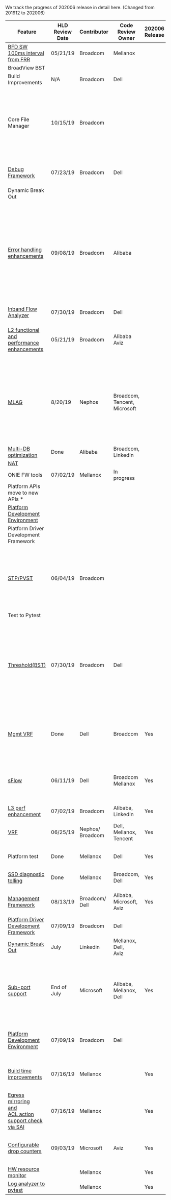 We track the progress of 202006 release in detail here. (Changed from 201912 to 202006)

| Feature                                                 | HLD<br/>Review<br/>Date | Contributor| Code Review Owner        | 202006  Release                                      | PR Link & Status of PR                                                     |
| ------------------------------------------------------- | --------------------- | -----------| ------------------------ | ------------------------------------------------------------ | ------------------------------------------------------------ |
| [BFD SW <br>100ms interval <br>from FRR](https://github.com/Azure/SONiC/pull/383)                        | 05/21/19      | Broadcom   | Mellanox                 |  | [3385](https://github.com/Azure/sonic-buildimage/pull/3385)  - Closed<br>[3838](https://github.com/Azure/sonic-buildimage/pull/3838) - Changes Required |
| BroadView BST                                                     |       |    |                  |  |  |
| Build Improvements                                      | N/A           | Broadcom   | Dell                     |  | [3292](https://github.com/Azure/sonic-buildimage/pull/3292)  -   Closed. New PR number is unknown |
| Core File Manager                                       | 10/15/19      | Broadcom   |                          |  | [3447](https://github.com/Azure/sonic-buildimage/pull/3447) - ReviewerNotAssigned, BuildTestFails &  NeedsConflictResolution<br>[643](https://github.com/Azure/sonic-utilities/pull/643) -  ReviewPending, BuildTestFails & NeedsConflictResolution<br>[3499](https://github.com/Azure/sonic-buildimage/pull/3499)  -  1 review done and 1 other review requested, BuildTestFails <br>[663](https://github.com/Azure/sonic-utilities/pull/663)  -   PendingReview |
| [Debug   Framework](https://github.com/Azure/SONiC/pull/398)                                       | 07/23/19      | Broadcom   | Dell                     |  | [300](https://github.com/Azure/sonic-swss-common/pull/300)   - WriteAccessApprovalRequired<br>[618](https://github.com/Azure/sonic-utilities/pull/618) -   1 approval done, 1 ChangePending. |
| Dynamic Break Out                                                     |       |    |                  |  |  |
| [Error handling <br>enhancements](https://github.com/Azure/SONiC/pull/391)                           | 09/08/19     | Broadcom   | Alibaba                  |  | **Framework** <br/>[309](https://github.com/Azure/sonic-swss-common/pull/309) - 1 Approved, 1 Change Requested , NeedsUpdate <br/> [666](https://github.com/Azure/sonic-utilities/pull/666) - PendingReview<br/> [1100](https://github.com/Azure/sonic-swss/pull/1100) - Write Access Approval Required, NeedsConflictResolution & BuildTestFails</sup><br/> [523](https://github.com/Azure/sonic-sairedis/pull/523) - ChangesRequested & NeedsConflictResolution<br/> **BGP**<br/> [3629](https://github.com/Azure/sonic-buildimage/pull/3629) - ReviewerNotAssigned<br/> [709](https://github.com/Azure/sonic-utilities/pull/709) -  PendingReview &  BuildTestFails<br/> [1101](https://github.com/Azure/sonic-swss/pull/1101) - ReviewerNotAssigned & BuildTestFails |
| [Inband Flow <br> Analyzer](https://github.com/Azure/SONiC/pull/427)                                  | 07/30/19     | Broadcom   | Dell                     |                                                     | On   Hold                                                    |
| [L2 functional and <br> performance enhancements](https://github.com/Azure/SONiC/pull/379)            | 05/21/19      | Broadcom   | Alibaba <br>Aviz           |  | [885 ](https://github.com/Azure/sonic-swss/pull/885) -  ChangesRequested & NeedsConflictResolution<br>~~[510  ](https://github.com/Azure/sonic-sairedis/pull/510)~~ -   Merged<br>~~[303](https://github.com/Azure/sonic-swss-common/pull/303)~~  -   Merged<br>[529](https://github.com/Azure/sonic-utilities/pull/529) -  2 reviewers approved, 1 more review is pending |
|[MLAG](https://github.com/Azure/SONiC/pull/325)| 8/20/19 | Nephos |Broadcom,<br>Tencent,<br> Microsoft||[2514](https://github.com/Azure/sonic-buildimage/pull/2514) - WriteAccessApprovalRequired<br>~~[1003](https://github.com/Azure/sonic-swss/pull/1003)~~ - Merged<br> ~~[877](https://github.com/Azure/sonic-swss/pull/877)~~ - Merged<br> [814](https://github.com/Azure/sonic-swss/pull/814) - Approved but NeedsConflictResolution<br> [811](https://github.com/Azure/sonic-swss/pull/811) - Approved but NeedsConflictResolution<br> [810](https://github.com/Azure/sonic-swss/pull/810) - ChangesApproved. MergePending<br> ~~[809](https://github.com/Azure/sonic-swss/pull/809)~~ - Merged<br>  ~~[275](https://github.com/Azure/sonic-swss-common/pull/275)~~ - Merged<br> [453](https://github.com/Azure/sonic-utilities/pull/453) - ChangesApproved|
| [Multi-DB <br>optimization](https://github.com/Azure/SONiC/blob/ed69d427dcf358299b2c1b812e59a1e26a4ef4a5/doc/database/multi_database_instances.md)                                 | Done       | Alibaba    | Broadcom,   LinkedIn     |                                                             | ~~[52](https://github.com/Azure/sonic-py-swsssdk/pull/52)~~ - Merged                                                            |
| [NAT](https://github.com/Azure/SONiC/pull/390)                                               |       |    |                  |  |  |
| ONIE FW tools                                           | 07/02/19      | Mellanox   | In progress            |                                                              |                                                              |
| Platform APIs move to new APIs *                                                     |       |    |                  |  |  |
| [Platform Development Environment](https://github.com/Azure/SONiC/pull/407)                                            |       |    |                  |  |  |
| Platform Driver Development Framework                                                     |       |    |                  |  |  |
| [STP/PVST](https://github.com/Azure/SONiC/pull/386)                                                | 06/04/19      | Broadcom   |                          |  | [20](https://github.com/Azure/sonic-stp/pull/20)  -  MergePending<br>~~[305](https://github.com/Azure/sonic-swss-common/pull/305)~~  -   Merged<br>[1058](https://github.com/Azure/sonic-swss/pull/1058)  -   NotYetApproved & NeedsConflictResolutions<br>[648](https://github.com/Azure/sonic-utilities/pull/648)  -   Write Access Approval Required & BuildTestFails<br>[3463](https://github.com/Azure/sonic-buildimage/pull/3463)  -   WriteAccessApprovalRequired , BuildTest Fails & NeedsConflictResolution. |
| Test to Pytest                                                     |       |    |                  |  |  |
| [Threshold(BST)](https://github.com/Azure/SONiC/pull/429)                                          | 07/30/19 | Broadcom   | Dell                     |  | [3501](https://github.com/Azure/sonic-buildimage/pull/3501)   - 1 approval done, 1 change requested & VsImageTestFails<br>[12](https://github.com/Azure/sonic-tam/pull/12) -   MergePending<br>[1067](https://github.com/Azure/sonic-swss/pull/1067) -   Write Access Approval Required , NeedsConflictResolution & VsTestFails <br>[665](https://github.com/Azure/sonic-utilities/pull/665) -   Write Access Approval Required , NeedsConflictResolution & BuildTestFails<br>[310](https://github.com/Azure/sonic-swss-common/pull/310) -   WriteAccessApprovalRequired |
| [Mgmt   VRF](https://github.com/Azure/sonic-utilities/pull/463/commits/d6d14929ef1f1d27f92e4bb5db30fba8b39dcfd4)                                              | Done       | Dell       | Broadcom                 | Yes | ~~[2585](https://github.com/Azure/sonic-buildimage/pull/2585)~~  - Merged<br>~~[2608](https://github.com/Azure/sonic-buildimage/pull/2608)~~  -   Merged<br>~~[3204](https://github.com/Azure/sonic-buildimage/pull/3204)~~  -   Merged<br>~~[463](https://github.com/Azure/sonic-utilities/pull/463)~~  -   Merged<br>~~[472](https://github.com/Azure/sonic-utilities/pull/472)~~  -   Merged<br>~~[627](https://github.com/Azure/sonic-utilities/pull/627)~~  -   Merged <br> ~~[3586](https://github.com/Azure/sonic-buildimage/pull/3586)~~ - Merged |
| [sFlow](https://github.com/Azure/SONiC/pull/389)                                                   | 06/11/19 | Dell       | Broadcom   Mellanox      | Yes | ~~[94](https://github.com/Azure/sonic-linux-kernel/pull/94)~~  - Merged<br>~~[299](https://github.com/Azure/sonic-swss-common/pull/299)~~  -  Merged<br>~~[498](https://github.com/Azure/sonic-sairedis/pull/498)~~  -   Merged<br> ~~[1012](https://github.com/Azure/sonic-swss/pull/1012)~~ - Merged<br> ~~[1011](https://github.com/Azure/sonic-swss/pull/1011)~~ - Merged<br>~~[3251](https://github.com/Azure/sonic-buildimage/pull/3251)~~  -   Merged<br>~~[592 ](https://github.com/Azure/sonic-utilities/pull/592)~~ -   Merged |
| [L3 perf <br>enhancement](https://github.com/Azure/SONiC/pull/399)                                   | 07/02/19      | Broadcom   | Alibaba,<br>LinkedIn      | Yes | ~~[1048](https://github.com/Azure/sonic-swss/pull/1048)~~   - Merged |
| [VRF](https://github.com/Azure/SONiC/blob/master/doc/vrf/sonic-vrf-hld.md)                                                     | 06/25/19 | Nephos/<br>Broadcom| Dell,<br>Mellanox,<br>Tencent|Yes |~~[3733](https://github.com/Azure/sonic-buildimage/pull/3733)~~ - Merged<br> [3047](https://github.com/Azure/sonic-buildimage/pull/3047) - ChangeRequested  <br>~~[943](https://github.com/Azure/sonic-swss/pull/943)~~ - Merged<br>~~[1065](https://github.com/Azure/sonic-mgmt/pull/1065)~~ - Merged<br> |
| Platform test                                           | Done          | Mellanox   | Dell                     | Yes | ~~[915](https://github.com/Azure/sonic-mgmt/pull/915)~~  - Merged<br>~~[980](https://github.com/Azure/sonic-mgmt/pull/980)~~ - Merged<br>~~[1079](https://github.com/Azure/sonic-mgmt/pull/1079)~~ -  Merged |
| [SSD  diagnostic <br> tolling](https://github.com/Azure/SONiC/pull/378)                                | Done          | Mellanox   | Broadcom,<br> Dell         | Yes | ~~[587](https://github.com/Azure/sonic-utilities/pull/587)~~  - Merged<br>~~[47](https://github.com/Azure/sonic-buildimage/pull/47)~~ -   Merged<br>~~[3218](https://github.com/Azure/sonic-buildimage/pull/3218)~~ -  Merged |
| [Management <br>   Framework](https://github.com/Azure/SONiC/pull/436)                                  | 08/13/19      | Broadcom/<br>Dell| Alibaba,<br>Microsoft,<br>Aviz | Yes | ~~[18](https://github.com/Azure/sonic-mgmt-framework/pull/18)~~  - Merged <br>~~[23](https://github.com/Azure/sonic-telemetry/pull/23)~~  - Merged <br>~~[3488](https://github.com/Azure/sonic-buildimage/pull/3488)~~  - Merged<br>~~[659](https://github.com/Azure/sonic-utilities/pull/659)~~  -   Merged |
| [Platform   Driver<br> Development <br> Framework](https://github.com/Azure/SONiC/pull/406)                 | 07/09/19      | Broadcom   | Dell                     |  | [3387](https://github.com/Azure/sonic-buildimage/pull/3387)   -  ChangeRequested, <br>~~[62](https://github.com/Azure/sonic-platform-common/pull/62)~~  -   Merged<br>~~[624](https://github.com/Azure/sonic-utilities/pull/624)~~  -  Merged |
| [Dynamic   Break Out](https://github.com/Azure/SONiC/pull/450)                                     | July               | Linkedin   | Mellanox,<br>Dell,<br>Aviz       |                                                              |                                                              |
| [Sub-port   support](https://github.com/Azure/SONiC/pull/420)                                      | End of July        | Microsoft  | Alibaba,<br>Mellanox,<br>Dell    | Yes | ~~[998](https://github.com/opencomputeproject/SAI/pull/998)~~ - Merged<br> ~~[284](https://github.com/Azure/sonic-swss-common/pull/284)~~ - Merged<br>~~[969](https://github.com/Azure/sonic-swss/pull/969)~~ - Merged<br>~~[871](https://github.com/Azure/sonic-swss/pull/871)~~ - Merged<br> ~~[3412](https://github.com/Azure/sonic-buildimage/pull/3412)~~ - Merged<br> ~~[3422](https://github.com/Azure/sonic-buildimage/pull/3422)~~ - Merged<br> ~~[3413](https://github.com/Azure/sonic-buildimage/pull/3413)~~ - Merged<br> ~~[638](https://github.com/Azure/sonic-utilities/pull/638)~~ - Merged<br> ~~[642](https://github.com/Azure/sonic-utilities/pull/642)~~ - Merged<br> ~~[651](https://github.com/Azure/sonic-utilities/pull/651)~~ - Merged |
| [Platform <br> Development<br> Environment](https://github.com/Azure/SONiC/pull/407)                      | 07/09/19      | Broadcom   | Dell                     |  | ~~[3408](https://github.com/Azure/sonic-buildimage/pull/3408)~~  - Closed<br>~~[27](https://github.com/Azure/sonic-platform-pdk-pde/pull/27)~~ -   Closed <br> [3778](https://github.com/Azure/sonic-buildimage/pull/3778) - WriteAccessApprovalRequired</sup><br> [28](https://github.com/Azure/sonic-platform-pdk-pde/pull/28) - MergePending |
| [Build   time <br>improvements](https://github.com/Azure/SONiC/pull/419)                               | 07/16/19      | Mellanox   |                          | Yes | ~~[911](https://github.com/Azure/sonic-swss/pull/911)~~  - Merged<br>~~[280](https://github.com/Azure/sonic-swss-common/pull/280)~~  -   Merged<br>~~[461](https://github.com/Azure/sonic-sairedis/pull/461)~~  -  Merged<br>~~[3048](https://github.com/Azure/sonic-buildimage/pull/3048)~~  -   Merged<br>~~[3049](https://github.com/Azure/sonic-buildimage/pull/3049)~~  -   Merged |
| [Egress   mirroring <br>and<br> ACL action <br> support check <br>via SAI](https://github.com/Azure/SONiC/pull/411) | 07/16/19      | Mellanox   |                          | Yes | ~~[963](https://github.com/Azure/sonic-swss/pull/963)~~   -  Merged<br>~~[1019](https://github.com/Azure/sonic-swss/pull/1019)~~  -   Merged<br>~~[575](https://github.com/Azure/sonic-utilities/pull/575)~~ -  Merged<br> ~~[481](https://github.com/Azure/sonic-sairedis/pull/481)~~  -   Merged |
| [Configurable <br>  drop counters](https://github.com/Azure/SONiC/pull/434)                            | 09/03/19      | Microsoft  | Aviz                     | Yes | ~~[308](https://github.com/Azure/sonic-swss-common/pull/308)~~ -  Merged<br> ~~[520](https://github.com/Azure/sonic-sairedis/pull/520)~~ -  Merged<br> ~~[1075](https://github.com/Azure/sonic-swss/pull/1075)~~  -  Merged<br> ~~[1093](https://github.com/Azure/sonic-swss/pull/1093)~~  -  Merged <br> ~~[688](https://github.com/Azure/sonic-utilities/pull/688)~~ - Merged |
|[HW resource monitor](https://github.com/Azure/SONiC/pull/439)| |Mellanox| |Yes |~~[1121](https://github.com/Azure/sonic-mgmt/pull/1121)~~ - Merged |
|[Log analyzer to pytest](https://github.com/Azure/SONiC/pull/421)| |Mellanox| | Yes | ~~[1048](https://github.com/Azure/sonic-mgmt/pull/1048)~~ - Merged |
